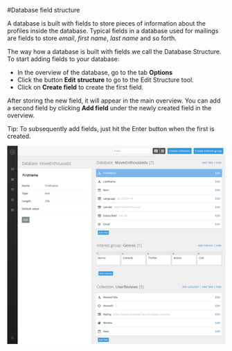 #Database field structure

A database is built with fields to store pieces of information about the profiles inside the database. Typical fields in a database used for mailings are fields to store *email*, *first name*, *last name* and so forth. 

The way how a database is built with fields we call the Database Structure. To start adding fields to your database:

- In the overview of the database, go to the tab **Options**
- Click the button **Edit structure** to go to the Edit Structure tool.
- Click on **Create field** to create the first field. 

After storing the new field, it will appear in the main overview. You can add a second
field by clicking **Add field** under the newly created field in the overview.

Tip: To subsequently add fields, just hit the Enter button when the first is created. 

![The Edit Database Structure tool](../images/database-app/MovieDatabaseSMALL.png)
